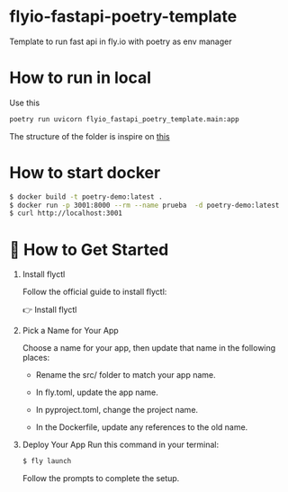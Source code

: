 # flyio-fastapi-poetry-template
Template to run fast api in fly.io with poetry as env manager 


# How to run in local

Use this
```sh
poetry run uvicorn flyio_fastapi_poetry_template.main:app     
```

The structure of the folder is inspire on [this](https://fastapi.tiangolo.com/tutorial/bigger-applications/)



# How to start docker

```sh
$ docker build -t poetry-demo:latest .   
$ docker run -p 3001:8000 --rm --name prueba  -d poetry-demo:latest
$ curl http://localhost:3001 
```

# 🚀 How to Get Started
1. Install flyctl
    
    Follow the official guide to install flyctl:
    
    👉 Install flyctl

2. Pick a Name for Your App
    
    Choose a name for your app, then update that name in the following places:

    - Rename the src/ folder to match your app name.

    - In fly.toml, update the app name.

    - In pyproject.toml, change the project name.

    - In the Dockerfile, update any references to the old name.

3. Deploy Your App
    Run this command in your terminal:

    ```sh
    $ fly launch
    ```

    Follow the prompts to complete the setup.